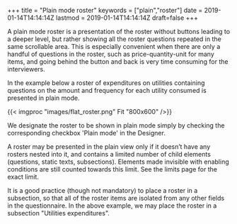 ﻿+++
title = "Plain mode roster"
keywords = ["plain","roster"]
date = 2019-01-14T14:14:14Z
lastmod = 2019-01-14T14:14:14Z
draft=false
+++

A plain mode roster is a presentation of the roster without buttons leading to a deeper level, but rather showing all the roster questions repeated in the same scrollable area. This is especially convenient when there are only a handful of questions in the roster, such as price-quantity-unit for many items, and going behind the button and back is very time consuming for the interviewers. 

In the example below a roster of expenditures on utilities containing questions on the amount and frequency for each utility consumed is presented in plain mode.

{{< imgproc "images/flat_roster.png" Fit "800x600" />}}

We designate the roster to be shown in plain mode simply by checking the corresponding checkbox 'Plain mode' in the Designer.

A roster may be presented in the plain view only if it doesn’t have any rosters nested into it, and contains a limited number of child elements (questions, static texts, subsections). Elements made invisible with enabling conditions are still counted towards this limit. See the limits page for the exact limit.

It is a good practice (though not mandatory) to place a roster in a subsection, so that all of the roster items are isolated from any other fields in the questionnaire. In the above example, we may place the roster in a subsection "Utilities expenditures".